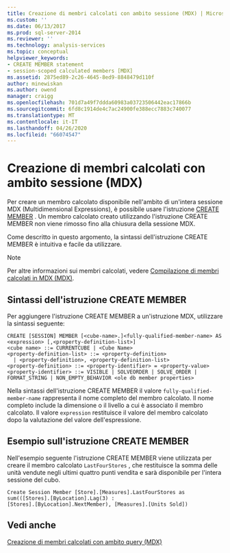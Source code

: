```yaml
---
title: Creazione di membri calcolati con ambito sessione (MDX) | Microsoft Docs
ms.custom: ''
ms.date: 06/13/2017
ms.prod: sql-server-2014
ms.reviewer: ''
ms.technology: analysis-services
ms.topic: conceptual
helpviewer_keywords:
- CREATE MEMBER statement
- session-scoped calculated members [MDX]
ms.assetid: 2875ed89-2c26-4645-8ed9-8848479d110f
author: minewiskan
ms.author: owend
manager: craigg
ms.openlocfilehash: 701d7a49f7ddda60983a03723506442eac17866b
ms.sourcegitcommit: 6fd8c1914de4c7ac24900fe388ecc7883c740077
ms.translationtype: MT
ms.contentlocale: it-IT
ms.lasthandoff: 04/26/2020
ms.locfileid: "66074547"
---
```

# <a name="creating-session-scoped-calculated-members-mdx"></a>Creazione di membri calcolati con ambito sessione (MDX)
  Per creare un membro calcolato disponibile nell'ambito di un'intera sessione MDX (Multidimensional Expressions), è possibile usare l'istruzione [CREATE MEMBER](/sql/mdx/mdx-data-definition-create-member) . Un membro calcolato creato utilizzando l'istruzione CREATE MEMBER non viene rimosso fino alla chiusura della sessione MDX.  
  
 Come descritto in questo argomento, la sintassi dell'istruzione CREATE MEMBER è intuitiva e facile da utilizzare.  
  
> [!NOTE]  
>  Per altre informazioni sui membri calcolati, vedere [Compilazione di membri calcolati in MDX &#40;MDX&#41;](mdx-calculated-members-building-calculated-members.md).  
  
## <a name="create-member-syntax"></a>Sintassi dell'istruzione CREATE MEMBER  
 Per aggiungere l'istruzione CREATE MEMBER a un'istruzione MDX, utilizzare la sintassi seguente:  
  
```  
CREATE [SESSION] MEMBER [<cube-name>.]<fully-qualified-member-name> AS <expression> [,<property-definition-list>]  
<cube name> ::= CURRENTCUBE | <Cube Name>  
<property-definition-list> ::= <property-definition>  
  | <property-definition>, <property-definition-list>  
<property-definition> ::= <property-identifier> = <property-value>  
<property-identifier> ::= VISIBLE | SOLVEORDER | SOLVE_ORDER | FORMAT_STRING | NON_EMPTY_BEHAVIOR <ole db member properties>  
```  
  
 Nella sintassi dell'istruzione CREATE MEMBER il valore `fully-qualified-member-name` rappresenta il nome completo del membro calcolato. Il nome completo include la dimensione o il livello a cui è associato il membro calcolato. Il valore `expression` restituisce il valore del membro calcolato dopo la valutazione del valore dell'espressione.  
  
## <a name="create-member-example"></a>Esempio sull'istruzione CREATE MEMBER  
 Nell'esempio seguente l'istruzione CREATE MEMBER viene utilizzata per creare il membro calcolato `LastFourStores` , che restituisce la somma delle unità vendute negli ultimi quattro punti vendita e sarà disponibile per l'intera sessione del cubo.  
  
```  
Create Session Member [Store].[Measures].LastFourStores as   
sum(([Stores].[ByLocation].Lag(3) :  
[Stores].[ByLocation].NextMember), [Measures].[Units Sold])  
```  
  
## <a name="see-also"></a>Vedi anche  
 [Creazione di membri calcolati con ambito query &#40;MDX&#41;](mdx-calculated-members-query-scoped-calculated-members.md)  
  
  
